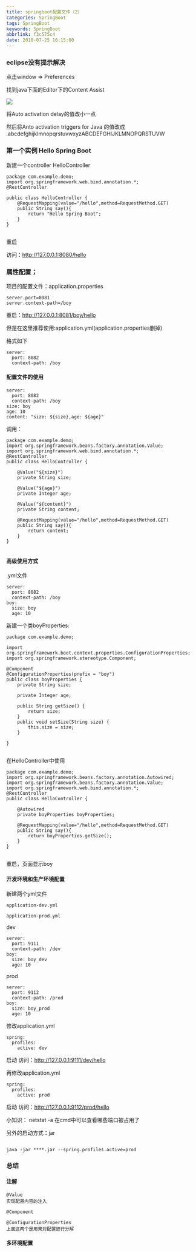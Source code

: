 ```yaml
---
title: springboot配置文件（2）
categories: SpringBoot
tags: SpringBoot
keywords: SpringBoot
abbrlink: f3c575c4
date: 2018-07-25 16:15:00
---
```


### eclipse没有提示解决

点击window => Preferences 

找到java下面的Editor下的Content Assist

![](https://raw.githubusercontent.com/Hughendman/picture/master/springboot/20.png)

将Auto activation delay的值改小一点

然后将Anto activation triggers for Java 的值改成     .abcdefghijklmnopqrstuvwxyzABCDEFGHIJKLMNOPQRSTUVW

### 第一个实例 Hello Spring Boot

新建一个controller
HelloController
```
package com.example.demo;
import org.springframework.web.bind.annotation.*;
@RestController

public class HelloController {
	@RequestMapping(value="/hello",method=RequestMethod.GET)
	public String say(){
		return "Hello Spring Boot";
	}
}


```

重启

访问：http://127.0.0.1:8080/hello 


### 属性配置；

项目的配置文件：application.properties
```
server.port=8081
server.context-path=/boy

```

重启：http://127.0.0.1:8081/boy/hello

但是在这里推荐使用:application.yml(application.properties删掉)

格式如下

```
server:
  port: 8082
  context-path: /boy

```
#### 配置文件的使用
```
server:
  port: 8082
  context-path: /boy
size: boy
age: 10
content: "size: ${size},age: ${age}"

```
调用：

```
package com.example.demo;
import org.springframework.beans.factory.annotation.Value;
import org.springframework.web.bind.annotation.*;
@RestController
public class HelloController {
	
	@Value("${size}")
	private String size;

	@Value("${age}")
	private Integer age;
	
	@Value("${content}")
	private String content;
	
	@RequestMapping(value="/hello",method=RequestMethod.GET)
	public String say(){
		return content;
	}
}


```
#### 高级使用方式

.yml文件

```
server:
  port: 8082
  context-path: /boy
boy: 
  size: boy
  age: 10

```

新建一个类boyProperties:

```
package com.example.demo;

import org.springframework.boot.context.properties.ConfigurationProperties;
import org.springframework.stereotype.Component;

@Component
@ConfigurationProperties(prefix = "boy")
public class boyProperties {
	private String size;
	
	private Integer age;
	
	public String getSize() {
		return size;
	}
	public void setSize(String size) {
		this.size = size;
	}
	
}


```
在HelloController中使用

```
package com.example.demo;
import org.springframework.beans.factory.annotation.Autowired;
import org.springframework.beans.factory.annotation.Value;
import org.springframework.web.bind.annotation.*;
@RestController
public class HelloController {
	
	@Autowired
	private boyProperties boyProperties;
	
	@RequestMapping(value="/hello",method=RequestMethod.GET)
	public String say(){
		return boyProperties.getSize();
	}
}


```

重启，页面显示boy

#### 开发环境和生产环境配置

新建两个yml文件

```
application-dev.yml

application-prod.yml

```

dev

```
server:
  port: 9111
  context-path: /dev
boy: 
  size: boy_dev
  age: 10

```

prod

```
server:
  port: 9112
  context-path: /prod
boy: 
  size: boy_prod
  age: 10

```

修改application.yml

```
spring:
  profiles:
    active: dev

```

启动 访问：http://127.0.0.1:9111/dev/hello

再修改application.yml

```
spring:
  profiles:
    active: prod

```

启动 访问：http://127.0.0.1:9112/prod/hello

小知识： netstat -a 在cmd中可以查看哪些端口被占用了

另外的启动方式：jar

```

java -jar ****.jar --spring.profiles.active=prod

```

### 总结

#### 注解

```
@Value
实现配置内容的注入

@Component

@ConfigurationProperties
上面这两个是用来对配置进行分解

```

#### 多环境配置